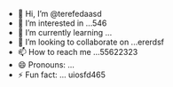 - 👋 Hi, I’m @terefedaasd
- 👀 I’m interested in ...546
- 🌱 I’m currently learning ...
- 💞️ I’m looking to collaborate on ...ererdsf
- 📫 How to reach me ...55622323
- 😄 Pronouns: ...
- ⚡ Fun fact: ...
uiosfd465
<!---s5555
terefeda/terefeda is a ✨ special ✨ repository because its `READM123E.md` (this file) appears on your GitHub profile.dgf
You can click the Preview link to take a look at your changes.sf
--->
